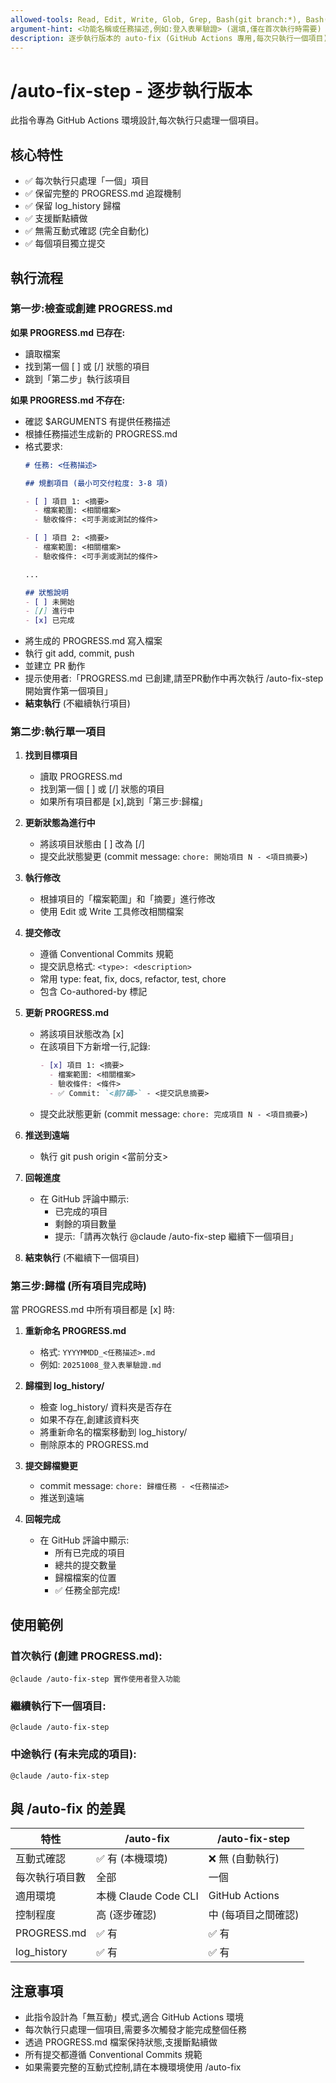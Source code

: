 ```yaml
---
allowed-tools: Read, Edit, Write, Glob, Grep, Bash(git branch:*), Bash(git status:*), Bash(git diff:*), Bash(git log:*), Bash(git add:*), Bash(git commit:*), Bash(git push:*)
argument-hint: <功能名稱或任務描述,例如:登入表單驗證> (選填,僅在首次執行時需要)
description: 逐步執行版本的 auto-fix (GitHub Actions 專用,每次只執行一個項目)
---
```


# /auto-fix-step - 逐步執行版本

此指令專為 GitHub Actions 環境設計,每次執行只處理一個項目。

## 核心特性

- ✅ 每次執行只處理「一個」項目
- ✅ 保留完整的 PROGRESS.md 追蹤機制
- ✅ 保留 log_history 歸檔
- ✅ 支援斷點續做
- ✅ 無需互動式確認 (完全自動化)
- ✅ 每個項目獨立提交

## 執行流程

### 第一步:檢查或創建 PROGRESS.md

**如果 PROGRESS.md 已存在:**
- 讀取檔案
- 找到第一個 [ ] 或 [/] 狀態的項目
- 跳到「第二步」執行該項目

**如果 PROGRESS.md 不存在:**
- 確認 $ARGUMENTS 有提供任務描述
- 根據任務描述生成新的 PROGRESS.md
- 格式要求:
  ```markdown
  # 任務: <任務描述>

  ## 規劃項目 (最小可交付粒度: 3-8 項)

  - [ ] 項目 1: <摘要>
    - 檔案範圍: <相關檔案>
    - 驗收條件: <可手測或測試的條件>

  - [ ] 項目 2: <摘要>
    - 檔案範圍: <相關檔案>
    - 驗收條件: <可手測或測試的條件>

  ...

  ## 狀態說明
  - [ ] 未開始
  - [/] 進行中
  - [x] 已完成
  ```
- 將生成的 PROGRESS.md 寫入檔案
- 執行 git add, commit, push
- 並建立 PR 動作
- 提示使用者:「PROGRESS.md 已創建,請至PR動作中再次執行 /auto-fix-step 開始實作第一個項目」
- **結束執行** (不繼續執行項目)

### 第二步:執行單一項目

1. **找到目標項目**
   - 讀取 PROGRESS.md
   - 找到第一個 [ ] 或 [/] 狀態的項目
   - 如果所有項目都是 [x],跳到「第三步:歸檔」

2. **更新狀態為進行中**
   - 將該項目狀態由 [ ] 改為 [/]
   - 提交此狀態變更 (commit message: `chore: 開始項目 N - <項目摘要>`)

3. **執行修改**
   - 根據項目的「檔案範圍」和「摘要」進行修改
   - 使用 Edit 或 Write 工具修改相關檔案

4. **提交修改**
   - 遵循 Conventional Commits 規範
   - 提交訊息格式: `<type>: <description>`
   - 常用 type: feat, fix, docs, refactor, test, chore
   - 包含 Co-authored-by 標記

5. **更新 PROGRESS.md**
   - 將該項目狀態改為 [x]
   - 在該項目下方新增一行,記錄:
     ```markdown
     - [x] 項目 1: <摘要>
       - 檔案範圍: <相關檔案>
       - 驗收條件: <條件>
       - ✅ Commit: `<前7碼>` - <提交訊息摘要>
     ```
   - 提交此狀態更新 (commit message: `chore: 完成項目 N - <項目摘要>`)

6. **推送到遠端**
   - 執行 git push origin <當前分支>

7. **回報進度**
   - 在 GitHub 評論中顯示:
     - 已完成的項目
     - 剩餘的項目數量
     - 提示:「請再次執行 @claude /auto-fix-step 繼續下一個項目」

8. **結束執行** (不繼續下一個項目)

### 第三步:歸檔 (所有項目完成時)

當 PROGRESS.md 中所有項目都是 [x] 時:

1. **重新命名 PROGRESS.md**
   - 格式: `YYYYMMDD_<任務描述>.md`
   - 例如: `20251008_登入表單驗證.md`

2. **歸檔到 log_history/**
   - 檢查 log_history/ 資料夾是否存在
   - 如果不存在,創建該資料夾
   - 將重新命名的檔案移動到 log_history/
   - 刪除原本的 PROGRESS.md

3. **提交歸檔變更**
   - commit message: `chore: 歸檔任務 - <任務描述>`
   - 推送到遠端

4. **回報完成**
   - 在 GitHub 評論中顯示:
     - 所有已完成的項目
     - 總共的提交數量
     - 歸檔檔案的位置
     - ✅ 任務全部完成!

## 使用範例

### 首次執行 (創建 PROGRESS.md):
```
@claude /auto-fix-step 實作使用者登入功能
```

### 繼續執行下一個項目:
```
@claude /auto-fix-step
```

### 中途執行 (有未完成的項目):
```
@claude /auto-fix-step
```

## 與 /auto-fix 的差異

| 特性 | /auto-fix | /auto-fix-step |
|------|----------|---------------|
| 互動式確認 | ✅ 有 (本機環境) | ❌ 無 (自動執行) |
| 每次執行項目數 | 全部 | 一個 |
| 適用環境 | 本機 Claude Code CLI | GitHub Actions |
| 控制程度 | 高 (逐步確認) | 中 (每項目之間確認) |
| PROGRESS.md | ✅ 有 | ✅ 有 |
| log_history | ✅ 有 | ✅ 有 |

## 注意事項

- 此指令設計為「無互動」模式,適合 GitHub Actions 環境
- 每次執行只處理一個項目,需要多次觸發才能完成整個任務
- 透過 PROGRESS.md 檔案保持狀態,支援斷點續做
- 所有提交都遵循 Conventional Commits 規範
- 如果需要完整的互動式控制,請在本機環境使用 /auto-fix
